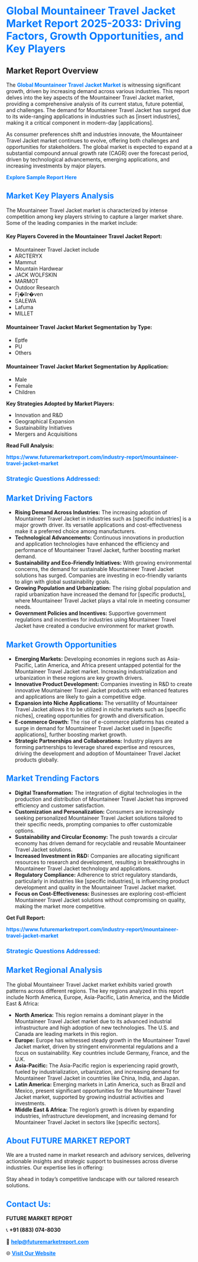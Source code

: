 <h1 style="color: #007BFF;">Global Mountaineer Travel Jacket Market Report 2025-2033: Driving Factors, Growth Opportunities, and Key Players</h1>

<section id="overview">
<h2>Market Report Overview</h2>
<p>The <a href="https://www.futuremarketreport.com/industry-report/mountaineer-travel-jacket-market" style="color: #007BFF; text-decoration: none;"><strong>Global Mountaineer Travel Jacket Market</strong></a> is witnessing significant growth, driven by increasing demand across various industries. This report delves into the key aspects of the Mountaineer Travel Jacket market, providing a comprehensive analysis of its current status, future potential, and challenges. The demand for Mountaineer Travel Jacket has surged due to its wide-ranging applications in industries such as [insert industries], making it a critical component in modern-day [applications].</p>
<p>As consumer preferences shift and industries innovate, the Mountaineer Travel Jacket market continues to evolve, offering both challenges and opportunities for stakeholders. The global market is expected to expand at a substantial compound annual growth rate (CAGR) over the forecast period, driven by technological advancements, emerging applications, and increasing investments by major players.</p>
</section>

<section id="overview">
<p><a href="https://www.futuremarketreport.com/request-sample/reportId=101279" style="color: #007BFF; text-decoration: none;"><strong>Explore Sample Report Here</strong></a></p>
</section>

<section id="key-players">
<h2 style="color: #007BFF;">Market Key Players Analysis</h2>
<p>The Mountaineer Travel Jacket market is characterized by intense competition among key players striving to capture a larger market share. Some of the leading companies in the market include:</p>
<h4>Key Players Covered in the Mountaineer Travel Jacket Report:</h4>
<ul><li>Mountaineer Travel Jacket include</li><li>ARCTERYX</li><li>Mammut</li><li>Mountain Hardwear</li><li>JACK WOLFSKIN</li><li>MARMOT</li><li>Outdoor Research</li><li>Fj�llr�ven</li><li>SALEWA</li><li>Lafuma</li><li>MILLET</li></ul>
<h4>Mountaineer Travel Jacket Market Segmentation by Type:</h4>
<ul><li>Eptfe</li><li>PU</li><li>Others</li></ul>

<h4>Mountaineer Travel Jacket Market Segmentation by Application:</h4>
<ul><li>Male</li><li>Female</li><li>Children</li></ul>
<p><strong>Key Strategies Adopted by Market Players:</strong></p>
<ul>
<li>Innovation and R&D</li>
<li>Geographical Expansion</li>
<li>Sustainability Initiatives</li>
<li>Mergers and Acquisitions</li>
</ul>
</section>

<section>
<p><strong>Read Full Analysis: </strong></p><a href="https://www.futuremarketreport.com/industry-report/mountaineer-travel-jacket-market" style="color: #007BFF; text-decoration: none;"><strong>https://www.futuremarketreport.com/industry-report/mountaineer-travel-jacket-market</strong></a>
<h3 style="color: #007BFF;">Strategic Questions Addressed:</h3>
</section>

<section id="driving-factors">
<h2 style="color: #007BFF;">Market Driving Factors</h2>
<ul>
<li><strong>Rising Demand Across Industries:</strong> The increasing adoption of Mountaineer Travel Jacket in industries such as [specific industries] is a major growth driver. Its versatile applications and cost-effectiveness make it a preferred choice among manufacturers.</li>
<li><strong>Technological Advancements:</strong> Continuous innovations in production and application technologies have enhanced the efficiency and performance of Mountaineer Travel Jacket, further boosting market demand.</li>
<li><strong>Sustainability and Eco-Friendly Initiatives:</strong> With growing environmental concerns, the demand for sustainable Mountaineer Travel Jacket solutions has surged. Companies are investing in eco-friendly variants to align with global sustainability goals.</li>
<li><strong>Growing Population and Urbanization:</strong> The rising global population and rapid urbanization have increased the demand for [specific products], where Mountaineer Travel Jacket plays a vital role in meeting consumer needs.</li>
<li><strong>Government Policies and Incentives:</strong> Supportive government regulations and incentives for industries using Mountaineer Travel Jacket have created a conducive environment for market growth.</li>
</ul>
</section>

<section id="growth-opportunities">
<h2 style="color: #007BFF;">Market Growth Opportunities</h2>
<ul>
<li><strong>Emerging Markets:</strong> Developing economies in regions such as Asia-Pacific, Latin America, and Africa present untapped potential for the Mountaineer Travel Jacket market. Increasing industrialization and urbanization in these regions are key growth drivers.</li>
<li><strong>Innovative Product Development:</strong> Companies investing in R&D to create innovative Mountaineer Travel Jacket products with enhanced features and applications are likely to gain a competitive edge.</li>
<li><strong>Expansion into Niche Applications:</strong> The versatility of Mountaineer Travel Jacket allows it to be utilized in niche markets such as [specific niches], creating opportunities for growth and diversification.</li>
<li><strong>E-commerce Growth:</strong> The rise of e-commerce platforms has created a surge in demand for Mountaineer Travel Jacket used in [specific applications], further boosting market growth.</li>
<li><strong>Strategic Partnerships and Collaborations:</strong> Industry players are forming partnerships to leverage shared expertise and resources, driving the development and adoption of Mountaineer Travel Jacket products globally.</li>
</ul>
</section>

<section id="trending-factors">
<h2 style="color: #007BFF;">Market Trending Factors</h2>
<ul>
<li><strong>Digital Transformation:</strong> The integration of digital technologies in the production and distribution of Mountaineer Travel Jacket has improved efficiency and customer satisfaction.</li>
<li><strong>Customization and Personalization:</strong> Consumers are increasingly seeking personalized Mountaineer Travel Jacket solutions tailored to their specific needs, prompting companies to offer customizable options.</li>
<li><strong>Sustainability and Circular Economy:</strong> The push towards a circular economy has driven demand for recyclable and reusable Mountaineer Travel Jacket solutions.</li>
<li><strong>Increased Investment in R&D:</strong> Companies are allocating significant resources to research and development, resulting in breakthroughs in Mountaineer Travel Jacket technology and applications.</li>
<li><strong>Regulatory Compliance:</strong> Adherence to strict regulatory standards, particularly in industries like [specific industries], is influencing product development and quality in the Mountaineer Travel Jacket market.</li>
<li><strong>Focus on Cost-Effectiveness:</strong> Businesses are exploring cost-efficient Mountaineer Travel Jacket solutions without compromising on quality, making the market more competitive.</li>
</ul>
</section>

<section>
<p><strong>Get Full Report: </strong></p><a href="https://www.futuremarketreport.com/industry-report/mountaineer-travel-jacket-market" style="color: #007BFF; text-decoration: none;"><strong>https://www.futuremarketreport.com/industry-report/mountaineer-travel-jacket-market</strong></a>
<h3 style="color: #007BFF;">Strategic Questions Addressed:</h3>
</section>


<section id="regional-analysis">
<h2 style="color: #007BFF;">Market Regional Analysis</h2>
<p>The global Mountaineer Travel Jacket market exhibits varied growth patterns across different regions. The key regions analyzed in this report include North America, Europe, Asia-Pacific, Latin America, and the Middle East & Africa:</p>
<ul>
<li><strong>North America:</strong> This region remains a dominant player in the Mountaineer Travel Jacket market due to its advanced industrial infrastructure and high adoption of new technologies. The U.S. and Canada are leading markets in this region.</li>
<li><strong>Europe:</strong> Europe has witnessed steady growth in the Mountaineer Travel Jacket market, driven by stringent environmental regulations and a focus on sustainability. Key countries include Germany, France, and the U.K.</li>
<li><strong>Asia-Pacific:</strong> The Asia-Pacific region is experiencing rapid growth, fueled by industrialization, urbanization, and increasing demand for Mountaineer Travel Jacket in countries like China, India, and Japan.</li>
<li><strong>Latin America:</strong> Emerging markets in Latin America, such as Brazil and Mexico, present significant opportunities for the Mountaineer Travel Jacket market, supported by growing industrial activities and investments.</li>
<li><strong>Middle East & Africa:</strong> The region’s growth is driven by expanding industries, infrastructure development, and increasing demand for Mountaineer Travel Jacket in sectors like [specific sectors].</li>
</ul>
</section>

<footer>
<h2 style="color: #007BFF;">About FUTURE MARKET REPORT</h2>
<p>We are a trusted name in market research and advisory services, delivering actionable insights and strategic support to businesses across diverse industries. Our expertise lies in offering:</p>

<p>Stay ahead in today’s competitive landscape with our tailored research solutions.</p>

<h2 style="color: #007BFF;">Contact Us:</h2>
<p><strong>FUTURE MARKET REPORT</strong></p>
<p>📞 <strong>+91 (883) 074-8030</strong></p>
<p>📧 <strong><a href="mailto:help@futuremarketreport.com" style="color: #007BFF;">help@futuremarketreport.com</a></strong></p>
<p>🌐 <strong><a href="https://www.futuremarketreport.com/" style="color: #007BFF;">Visit Our Website</a></strong></p>
</footer>